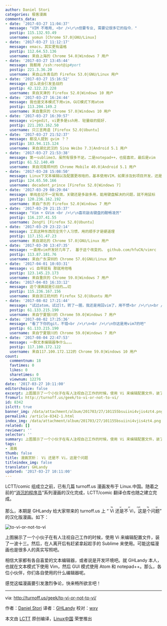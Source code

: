 ```yaml
---
author: Daniel Stori
categories: 极客漫画
comments_data:
- date: '2017-03-27 11:04:37'
  message: "VIM 不难用, <br />\r\n但要专业, 需要记很多它的指令．"
  postip: 115.132.93.49
  username: yomun [Chrome 57.0|GNU/Linux]
- date: '2017-03-27 11:12:17'
  message: emacs，其实更有逼格
  postip: 112.64.53.136
  username: 来自上海的 Chrome 54.0|Windows 7 用户
- date: '2017-03-27 13:45:44'
  message: 我都用 /ssh:root@ip#port
  postip: 221.3.36.20
  username: 来自山东青岛的 Firefox 53.0|GNU/Linux 用户
- date: '2017-03-27 15:16:52'
  message: 这么说会引发圣战的
  postip: 42.122.22.228
  username: 来自天津的 Firefox 52.0|Windows 10 用户
- date: '2017-03-27 16:24:44'
  message: 我也是文本模式下用vim，GUI模式下用atom
  postip: 113.204.149.2
  username: 来自重庆的 Chrome 57.0|Windows 10 用户
- date: '2017-03-27 16:39:57'
  message: vi+gedit, vi更多是ssh用. 轻量级的挺好.
  postip: 221.203.162.50
  username: 只三言两语 [Firefox 52.0|Ubuntu]
- date: '2017-03-27 21:52:37'
  message: 都没人提到 gvim ？？
  postip: 183.94.115.124
  username: 来自湖北武汉的 Sina Weibo 7.3|Android 5.1 用户
- date: '2017-03-27 21:53:38'
  message: 第一sublime3，虽然有很多不足。二是notepad++，也挺喜欢，最后是vim
  postip: 61.52.140.49
  username: 来自河南郑州的 Chrome Mobile 40.0|Android 5.1 用户
- date: '2017-03-28 15:08:50'
  message: Linux下文本编辑以及配置更改啥的，基本使用VIM，如果涉及到项目开发，还是习惯使用大型IDE。哈哈
  postip: 124.65.50.166
  username: decadent_prince [Firefox 52.0|Windows 7]
- date: '2017-03-29 08:29:04'
  message: 单纯去记不一定有效，关键还是多敲多用，能用键盘解决的问题，就不用鼠标
  postip: 120.236.162.192
  username: 来自广东的 Firefox 52.0|Windows 7 用户
- date: '2017-03-29 21:15:37'
  message: "Vim + GVim <br />\r\n喜欢敲击键盘的酣畅凌厉"
  postip: 116.237.41.55
  username: ZengYi [Firefox 52.0|Ubuntu]
- date: '2017-03-29 23:22:14'
  message: 工具这种东西完全凭个人习惯，用的顺手才是硬道理
  postip: 117.151.47.23
  username: 来自湖北的 Chrome 57.0|GNU/Linux 用户
- date: '2017-03-30 13:47:35'
  message: 一直用vim开发好几年了， 基于这个改变的。 github.com/hfuCN/vimrc
  postip: 113.87.181.76
  username: 来自广东深圳的 Chrome 57.0|GNU/Linux 用户
- date: '2017-04-01 10:03:31'
  message: vi 自带就有 那就用他咯
  postip: 123.145.23.173
  username: 来自重庆的 Chrome 59.0|Windows 7 用户
- date: '2017-04-03 16:33:12'
  message: 这个漫画就是引战的……切
  postip: 115.236.167.156
  username: 来自浙江杭州的 Firefox 52.0|Ubuntu 用户
- date: '2017-08-02 17:21:44'
  message: "试过atom，试过lt，转了一圈，我还是用回vim了，用不惯<br />\r\n<br />\r\n我一直不知道，觉得用vi就是装13，这个梗是怎么来的？"
  postip: 61.133.215.190
  username: 来自宁夏银川的 Chrome 59.0|Windows 7 用户
- date: '2017-08-02 17:25:36'
  message: "看了下你的git，不错<br />\r\n<br />\r\n你这是用vim7的吧"
  postip: 61.133.215.190
  username: 来自宁夏银川的 Chrome 59.0|Windows 7 用户
- date: '2017-08-04 22:47:53'
  message: 一群文本编辑器争什么。。。
  postip: 117.100.172.122
  username: 来自117.100.172.122的 Chrome 59.0|Windows 10 用户
count:
  commentnum: 18
  favtimes: 0
  likes: 0
  sharetimes: 0
  viewnum: 12276
date: '2017-03-27 10:11:00'
editorchoice: false
excerpt: 上图展示了一个小伙子在有人注视自己工作的时候，使用 Vi 来编辑配置文件，装了一波十三。然后，在人离开后有赶紧拿起趁手的 Sublime 来使用。可能这幅漫画也是很多人的真实写照吧。
fromurl: http://turnoff.us/geek/to-vi-or-not-to-vi/
id: 8342
islctt: true
banner_img: /data/attachment/album/201703/27/101155bsuiini4vjis4zt4.png.large.jpg
permalink: /article-8342-1.html
index_img: /data/attachment/album/201703/27/101155bsuiini4vjis4zt4.png.thumb.jpg
related: []
reviewer: ''
selector: ''
summary: 上图展示了一个小伙子在有人注视自己工作的时候，使用 Vi 来编辑配置文件，装了一波十三。然后，在人离开后有赶紧拿起趁手的 Sublime 来使用。可能这幅漫画也是很多人的真实写照吧。
tags:
- 漫画
thumb: false
title: 漫画赏析： Vi 还是不 Vi，这是个问题
titleindex_img: false
translator: GHLandy
updated: '2017-03-27 10:11:00'
---
```


LCTT/comic 组成立之前，已有几篇 turnoff.us 漫画发布于 Linux.中国。随着之前的“[消沉的程序员](/article-8318-1.html)”系列漫画的汉化完成，LCTT/comic 翻译仓库也随之建立完成。


那么，本期是 GHLandy 给大家带来的 turnoff.us 上 “<ruby> Vi 还是不 Vi，这是个问题 <rp>  （ </rp> <rt>  to vi or not to vi </rt> <rp>  ） </rp></ruby>” 的汉化版漫画。如下：


![to-vi-or-not-to-vi](/data/attachment/album/201703/27/101155bsuiini4vjis4zt4.png)


上图展示了一个小伙子在有人注视自己工作的时候，使用 Vi 来编辑配置文件，装了一波十三。然后，在人离开后有赶紧拿起趁手的 Sublime 来使用。可能这幅漫画也是很多人的真实写照吧。


相信大家都有各自喜爱的文本编辑器，或者说是开发环境吧。就 GHLandy 本人，也就在文本模式下使用 Vim，然后 GUI 模式使用 Atom 和 notepad++。那么，各位小伙伴，你们各自使用的什么编辑器呢。


感觉这幅漫画要引发激烈争论，快来畅所欲言吧！




---


via: <http://turnoff.us/geek/to-vi-or-not-to-vi/>


作者：[Daniel Stori](https://turnoff.us/about/) 译者：[GHLandy](https://github.com/GHLandy) 校对：[wxy](https://github.com/wxy)


本文由 [LCTT](https://github.com/LCTT/TranslateProject) 原创编译，[Linux中国](https://linux.cn/) 荣誉推出
